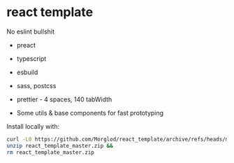 # react template

No eslint bullshit

-   preact
-   typescript
-   esbuild
-   sass, postcss
-   prettier - 4 spaces, 140 tabWidth

-   Some utils & base components for fast prototyping

Install locally with:

```sh
curl -L0 https://github.com/Morglod/react_template/archive/refs/heads/master.zip --output react_template_master.zip &&
unzip react_template_master.zip &&
rm react_template_master.zip
```
